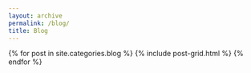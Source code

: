 ```yaml
---
layout: archive
permalink: /blog/
title: Blog
---
```


{% for post in site.categories.blog %}
{% include post-grid.html %}
{% endfor %}
